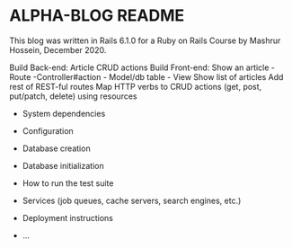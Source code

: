 # ALPHA-BLOG README

This blog was written in Rails 6.1.0 for a Ruby on Rails Course by Mashrur Hossein, December 2020.

Build Back-end: Article CRUD actions
Build Front-end: 
Show an article -Route -Controller#action - Model/db table - View
Show list of articles
Add rest of REST-ful routes
Map HTTP verbs to CRUD actions (get, post, put/patch, delete) using resources




* System dependencies

* Configuration

* Database creation

* Database initialization

* How to run the test suite

* Services (job queues, cache servers, search engines, etc.)

* Deployment instructions

* ...
